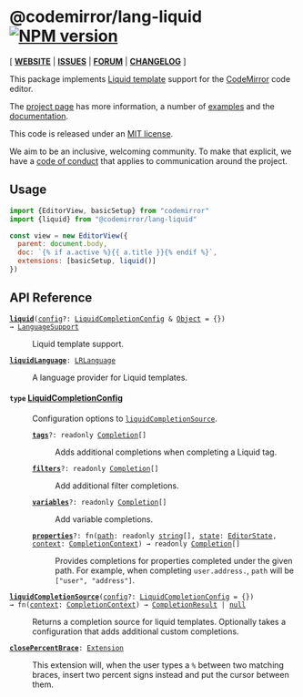 <!-- NOTE: README.md is generated from src/README.md -->

# @codemirror/lang-liquid [![NPM version](https://img.shields.io/npm/v/@codemirror/lang-liquid.svg)](https://www.npmjs.org/package/@codemirror/lang-liquid)

[ [**WEBSITE**](https://codemirror.net/) | [**ISSUES**](https://github.com/codemirror/dev/issues) | [**FORUM**](https://discuss.codemirror.net/c/next/) | [**CHANGELOG**](https://github.com/codemirror/lang-liquid/blob/main/CHANGELOG.md) ]

This package implements [Liquid
template](https://shopify.github.io/liquid/) support for the
[CodeMirror](https://codemirror.net/) code editor.

The [project page](https://codemirror.net/) has more information, a
number of [examples](https://codemirror.net/examples/) and the
[documentation](https://codemirror.net/docs/).

This code is released under an
[MIT license](https://github.com/codemirror/lang-json/tree/main/LICENSE).

We aim to be an inclusive, welcoming community. To make that explicit,
we have a [code of
conduct](http://contributor-covenant.org/version/1/1/0/) that applies
to communication around the project.

## Usage

```javascript
import {EditorView, basicSetup} from "codemirror"
import {liquid} from "@codemirror/lang-liquid"

const view = new EditorView({
  parent: document.body,
  doc: `{% if a.active %}{{ a.title }}{% endif %}`,
  extensions: [basicSetup, liquid()]
})
```

## API Reference

<dl>
<dt id="user-content-liquid">
  <code><strong><a href="#user-content-liquid">liquid</a></strong>(<a id="user-content-liquid^config" href="#user-content-liquid^config">config</a>&#8288;?: <a href="#user-content-liquidcompletionconfig">LiquidCompletionConfig</a> &amp; <a href="https://developer.mozilla.org/en-US/docs/Web/JavaScript/Reference/Global_Objects/Object">Object</a> = {}) → <a href="https://codemirror.net/docs/ref#language.LanguageSupport">LanguageSupport</a></code></dt>

<dd><p>Liquid template support.</p>
</dd>
<dt id="user-content-liquidlanguage">
  <code><strong><a href="#user-content-liquidlanguage">liquidLanguage</a></strong>: <a href="https://codemirror.net/docs/ref#language.LRLanguage">LRLanguage</a></code></dt>

<dd><p>A language provider for Liquid templates.</p>
</dd>
<dt id="user-content-liquidcompletionconfig">
  <h4>
    <code>type</code>
    <a href="#user-content-liquidcompletionconfig">LiquidCompletionConfig</a></h4>
</dt>

<dd><p>Configuration options to
<a href="#user-content-liquidcompletionsource"><code>liquidCompletionSource</code></a>.</p>
<dl><dt id="user-content-liquidcompletionconfig.tags">
  <code><strong><a href="#user-content-liquidcompletionconfig.tags">tags</a></strong>&#8288;?: readonly <a href="https://codemirror.net/docs/ref#autocomplete.Completion">Completion</a>[]</code></dt>

<dd><p>Adds additional completions when completing a Liquid tag.</p>
</dd><dt id="user-content-liquidcompletionconfig.filters">
  <code><strong><a href="#user-content-liquidcompletionconfig.filters">filters</a></strong>&#8288;?: readonly <a href="https://codemirror.net/docs/ref#autocomplete.Completion">Completion</a>[]</code></dt>

<dd><p>Add additional filter completions.</p>
</dd><dt id="user-content-liquidcompletionconfig.variables">
  <code><strong><a href="#user-content-liquidcompletionconfig.variables">variables</a></strong>&#8288;?: readonly <a href="https://codemirror.net/docs/ref#autocomplete.Completion">Completion</a>[]</code></dt>

<dd><p>Add variable completions.</p>
</dd><dt id="user-content-liquidcompletionconfig.properties">
  <code><strong><a href="#user-content-liquidcompletionconfig.properties">properties</a></strong>&#8288;?: fn(<a id="user-content-liquidcompletionconfig.properties^path" href="#user-content-liquidcompletionconfig.properties^path">path</a>: readonly <a href="https://developer.mozilla.org/en-US/docs/Web/JavaScript/Reference/Global_Objects/String">string</a>[], <a id="user-content-liquidcompletionconfig.properties^state" href="#user-content-liquidcompletionconfig.properties^state">state</a>: <a href="https://codemirror.net/docs/ref#state.EditorState">EditorState</a>, <a id="user-content-liquidcompletionconfig.properties^context" href="#user-content-liquidcompletionconfig.properties^context">context</a>: <a href="https://codemirror.net/docs/ref#autocomplete.CompletionContext">CompletionContext</a>) → readonly <a href="https://codemirror.net/docs/ref#autocomplete.Completion">Completion</a>[]</code></dt>

<dd><p>Provides completions for properties completed under the given
path. For example, when completing <code>user.address.</code>, <code>path</code> will
be <code>[&quot;user&quot;, &quot;address&quot;]</code>.</p>
</dd></dl>

</dd>
<dt id="user-content-liquidcompletionsource">
  <code><strong><a href="#user-content-liquidcompletionsource">liquidCompletionSource</a></strong>(<a id="user-content-liquidcompletionsource^config" href="#user-content-liquidcompletionsource^config">config</a>&#8288;?: <a href="#user-content-liquidcompletionconfig">LiquidCompletionConfig</a> = {}) → fn(<a id="user-content-liquidcompletionsource^returns^context" href="#user-content-liquidcompletionsource^returns^context">context</a>: <a href="https://codemirror.net/docs/ref#autocomplete.CompletionContext">CompletionContext</a>) → <a href="https://codemirror.net/docs/ref#autocomplete.CompletionResult">CompletionResult</a> | <a href="https://developer.mozilla.org/en-US/docs/Web/JavaScript/Reference/Global_Objects/null">null</a></code></dt>

<dd><p>Returns a completion source for liquid templates. Optionally takes
a configuration that adds additional custom completions.</p>
</dd>
<dt id="user-content-closepercentbrace">
  <code><strong><a href="#user-content-closepercentbrace">closePercentBrace</a></strong>: <a href="https://codemirror.net/docs/ref#state.Extension">Extension</a></code></dt>

<dd><p>This extension will, when the user types a <code>%</code> between two
matching braces, insert two percent signs instead and put the
cursor between them.</p>
</dd>
</dl>